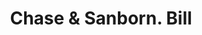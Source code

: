 ---
doi: 10.7916/D88P7BJC
date_other: '1880'
date_other_textual: 1880-1889
form: printed ephemera
genre:
- Invoices
name:
- Chase & Sanborn
object_in_context_url: https://biggert.cul.columbia.edu/items/view/ave_biggert_00359
subject_hierarchical_geographic:
- Boston, Massachusetts, United States
subject_name:
- Chase & Sanborn
title: Chase & Sanborn. Bill
sort_title: Chase & Sanborn. Bill
call_number: ave_biggert_00359
coordinates:
- 42.35805555555556,-71.06361111111111
pid: ave_biggert_00359
identifiers: ave_biggert_00359
thumbnail: https://derivativo-3.library.columbia.edu/iiif/2/ldpd:344188/full/!256,256/0/native.jpg
permalink: "/biggert/ave_biggert_00359/"
layout: iiif-image-page
---